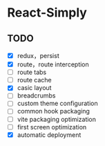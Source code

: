 # React-Simply

## TODO

- [x] redux，persist
- [x] route，route interception
- [ ] route tabs
- [ ] route cache
- [x] casic layout
- [ ] breadcrumbs
- [ ] custom theme configuration
- [ ] common hook packaging
- [ ] vite packaging optimization
- [ ] first screen optimization
- [x] automatic deployment
